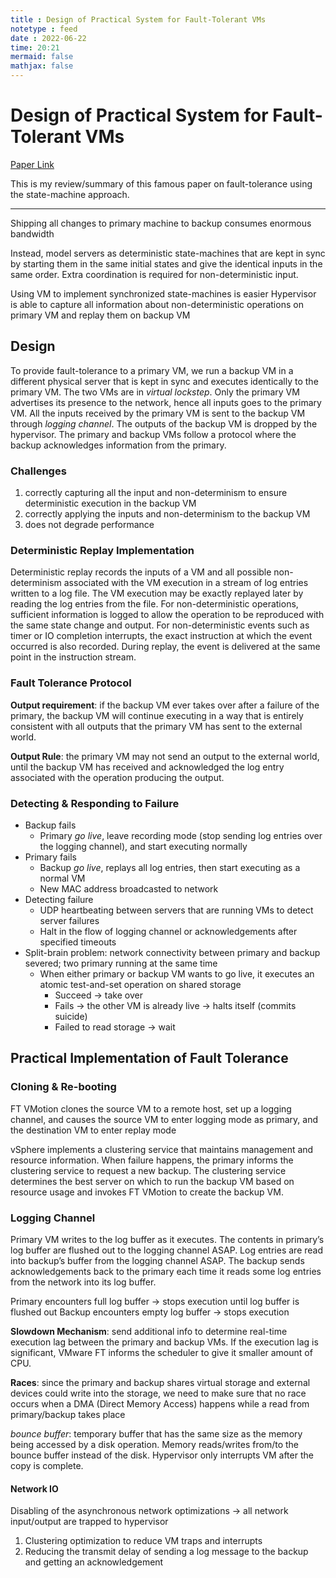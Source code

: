 ```yaml
---
title : Design of Practical System for Fault-Tolerant VMs
notetype : feed
date : 2022-06-22
time: 20:21
mermaid: false
mathjax: false
---
```


# Design of Practical System for Fault-Tolerant VMs
[Paper Link](https://pdos.csail.mit.edu/6.824/papers/vm-ft.pdf)

This is my review/summary of this famous paper on fault-tolerance using the state-machine approach.

---

Shipping all changes to primary machine to backup consumes enormous bandwidth

Instead, model servers as deterministic state-machines that are kept in sync by starting them in the same initial states and give the identical inputs in the same order. Extra coordination is required for non-deterministic input. 

Using VM to implement synchronized state-machines is easier
	Hypervisor is able to capture all information about non-deterministic operations on primary VM and replay them on backup VM

## Design
To provide fault-tolerance to a primary VM, we run a backup VM in a different physical server that is kept in sync and executes identically to the primary VM. The two VMs are in *virtual lockstep*. Only the primary VM advertises its presence to the network, hence all inputs goes to the primary VM. All the inputs received by the primary VM is sent to the backup VM through *logging channel*. The outputs of the backup VM is dropped by the hypervisor. The primary and backup VMs follow a protocol where the backup acknowledges information from the primary. 

### Challenges
1. correctly capturing all the input and non-determinism to ensure deterministic execution in the backup VM
2. correctly applying the inputs and non-determinism to the backup VM
3. does not degrade performance

### Deterministic Replay Implementation
Deterministic replay records the inputs of a VM and all possible non-determinism associated with the VM execution in a stream of log entries written to a log file. The VM execution may be exactly replayed later by reading the log entries from the file.
For non-deterministic operations, sufficient information is logged to allow the operation to be reproduced with the same state change and output. For non-deterministic events such as timer or IO completion interrupts, the exact instruction at which the event occurred is also recorded. During replay, the event is delivered at the same point in the instruction stream. 

### Fault Tolerance Protocol
**Output requirement**: if the backup VM ever takes over after a failure of the primary, the backup VM will continue executing in a way that is entirely consistent with all outputs that the primary VM has sent to the external world.

**Output Rule**: the primary VM may not send an output to the external world, until the backup VM has received and acknowledged the log entry associated with the operation producing the output.

### Detecting & Responding to Failure
- Backup fails
	- Primary *go live*, leave recording mode (stop sending log entries over the logging channel), and start executing normally
- Primary fails
	- Backup *go live*, replays all log entries, then start executing as a normal VM
	- New MAC address broadcasted to network
- Detecting failure
	- UDP heartbeating between servers that are running VMs to detect server failures
	- Halt in the flow of logging channel or acknowledgements after specified timeouts
- Split-brain problem: network connectivity between primary and backup severed; two primary running at the same time
	- When either primary or backup VM wants to go live, it executes an atomic test-and-set operation on shared storage
		- Succeed → take over
		- Fails → the other VM is already live → halts itself (commits suicide)
		- Failed to read storage → wait

## Practical Implementation of Fault Tolerance

### Cloning & Re-booting
FT VMotion clones the source VM to a remote host, set up a logging channel, and causes the source VM to enter logging mode as primary, and the destination VM to enter replay mode 

vSphere implements a clustering service that maintains management and resource information. When failure happens, the primary informs the clustering service to request a new backup. The clustering service determines the best server on which to run the backup VM based on resource usage and invokes FT VMotion to create the backup VM.

### Logging Channel
Primary VM writes to the log buffer as it executes. The contents in primary’s log buffer are flushed out to the logging channel ASAP. Log entries are read into backup’s buffer from the logging channel ASAP. The backup sends acknowledgements back to the primary each time it reads some log entries from the network into its log buffer.

Primary encounters full log buffer → stops execution until log buffer is flushed out
Backup encounters empty log buffer → stops execution

**Slowdown Mechanism**: send additional info to determine real-time execution lag between the primary and backup VMs. If the execution lag is significant, VMware FT informs the scheduler to give it smaller amount of CPU. 

**Races**: since the primary and backup shares virtual storage and external devices could write into the storage, we need to make sure that no race occurs when a DMA (Direct Memory Access) happens while a read from primary/backup takes place

*bounce buffer*: temporary buffer that has the same size as the memory being accessed by a disk operation. Memory reads/writes from/to the bounce buffer instead of the disk. Hypervisor only interrupts VM after the copy is complete.

#### Network IO
Disabling of the asynchronous network optimizations → all network input/output are trapped to hypervisor

1. Clustering optimization to reduce VM traps and interrupts
2. Reducing the transmit delay of sending a log message to the backup and getting an acknowledgement



